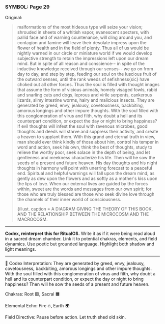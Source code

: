 ### SYMBOL: Page 29

Original:
> malformations of the most hideous type will seize your vision;
> shrouded in sheets of a whitish vapor, evanescent specters,
> with pallid face and of warning countenance, will cling around you,
> and contagion and famine will leave their desolate impress upon
> the flower of health and in the field of plenty. Thus all of us
> would be nightly warned in our circle or miniature world if we
> would develop subjective strength to retain the impressions left
> upon our dream mind. But in spite of all reason and conscience--
> in spite of the inductive knowledge received through our senses--
> we go on from day to day, and step by step, feeding our soul
> on the luscious fruit of the outward senses, until the rank
> weeds of sefishness{sic} have choked out all other forces.
> Thus the soul is filled with thought images that assume the form
> of vicious animals, homely visaged fowls, rabid and snarling
> cats and dogs, leprous and virile serpents, cankerous lizards,
> slimy intestine worms, hairy and malicious insects.
> They are generated by greed, envy, jealousy, covetousness, backbiting,
> amorous longings and other impure thoughts. With the soul filled
> with this conglomeration of virus and filth, why doubt a hell and its
> counterpart condition, or expect the day or night to bring happiness?
> If evil thoughts will infest the soul with ravenous microbes,
> good thoughts and deeds will starve and suppress their activity,
> and create a heaven to supplant them. With this grand and eternal
> truth in view, man should ever think kindly of those about him,
> control his temper in word and action, seek his own, think the best
> of thoughts, study to relieve the worthy poor, seek solace in the depth
> of being, and let gentleness and meekness characterize his life.
> Then will he sow the seeds of a present and future heaven.
> His day thoughts and his night thoughts in harmony will point
> with unerring forecast to a peaceful end. Spiritual and helpful
> warnings will fall upon the dream mind, as gently as dew upon
> the flowers and as softly as a mother's kiss upon the lips of love.
> When our external lives are guided by the forces within,
> sweet are the words and messages from our own spirit;
> for those who are truly blessed are those who seek divine love
> through the channels of their inner world of consciousness.
> 
> 
> 
> 
> {illust. caption = A DIAGRAM GIVING THE THEORY OF THIS BOOK,
> AND THE RELATIONSHIP BETWEEN THE MICROCOSM AND THE MACROCOSM.

---

**Codex, reinterpret this for RitualOS.**
Write it as if it were being read aloud in a sacred dream chamber.
Link it to potential chakras, elements, and field dynamics.
Use poetic but grounded language.
Highlight both shadow and light meanings.

---

🔁 Codex Interpretation:
They are generated by greed, envy, jealousy, covetousness, backbiting, amorous longings and other impure thoughts. With the soul filled with this conglomeration of virus and filth, why doubt a hell and its counterpart condition, or expect the day or night to bring happiness? Then will he sow the seeds of a present and future heaven.

Chakras: Root 🟥, Sacral 🟧

Elemental Echo: Fire 🔥, Earth 🌍

Field Directive: Pause before action. Let truth shed old skin.
